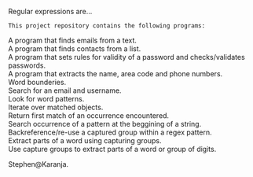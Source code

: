 Regular expressions are...


	This project repository contains the following programs:

A program that finds emails from a text.\
A program that finds contacts from a list.\
A program that sets rules for validity of a password and checks/validates passwords.\
A program that extracts the name, area code and phone numbers.\
Word bounderies.\
Search for an email and username.\
Look for word patterns.\
Iterate over matched objects.\
Return first match of an occurrence encountered.\
Search occurrence of a pattern at the beggining of a string.\
Backreference/re-use a captured group within a regex pattern.\
Extract parts of a word using capturing groups.\
Use capture groups to extract parts of a word or group of digits.

Stephen@Karanja.
